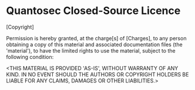 # Quantosec Closed-Source Licence
[Copyright]

Permission is hereby granted, at the charge[s] of [Charges], to any person
obtaining a copy of this material and associated documentation files (the
'material'), to have the limited rights to use the material, subject to the
following condition:

<Warranty> <THIS MATERIAL IS PROVIDED 'AS-IS', WITHOUT WARRANTY OF ANY KIND.
IN NO EVENT SHOULD THE AUTHORS OR COPYRIGHT HOLDERS BE LIABLE FOR ANY CLAIMS,
DAMAGES OR OTHER LIABILITIES.>
